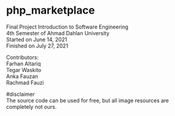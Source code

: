 # php_marketplace  
Final Project Introduction to Software Engineering  
4th Semester of Ahmad Dahlan University    
Started on June 14, 2021  
Finished on July 27, 2021  

Contributors:  
Farhan Altariq  
Tegar Waskito  
Anka Fauzan  
Rachmad Fauzi  

#disclaimer  
The source code can be used for free, but all image resources are completely not ours.   
